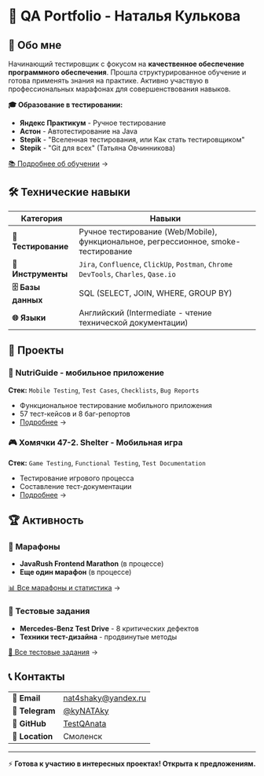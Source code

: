 # 🧪 QA Portfolio - Наталья Кулькова

## 👋 Обо мне

Начинающий тестировщик с фокусом на **качественное обеспечение программного обеспечения**. Прошла структурированное обучение и готова применять знания на практике. Активно участвую в профессиональных марафонах для совершенствования навыков.

**🎓 Образование в тестировании:**
- **Яндекс Практикум** - Ручное тестирование
- **Астон** - Автотестирование на Java  
- **Stepik** - "Вселенная тестирования, или Как стать тестировщиком"
- **Stepik** - "Git для всех" (Татьяна Овчинникова)

[📚 Подробнее об обучении](/Education.md) →

## 🛠 Технические навыки

| Категория | Навыки |
|-----------|--------|
| **🧪 Тестирование** | Ручное тестирование (Web/Mobile), функциональное, регрессионное, smoke-тестирование |
| **🔧 Инструменты** | `Jira`, `Confluence`, `ClickUp`, `Postman`, `Chrome DevTools`, `Charles`, `Qase.io` |
| **🗄 Базы данных** | SQL (SELECT, JOIN, WHERE, GROUP BY) |
| **🌐 Языки** | Английский (Intermediate - чтение технической документации) |

## 📁 Проекты

### 📱 NutriGuide - мобильное приложение
**Стек:** `Mobile Testing`, `Test Cases`, `Checklists`, `Bug Reports`
- Функциональное тестирование мобильного приложения
- 57 тест-кейсов и 8 баг-репортов
- [Подробнее](Projects/NutriGuide/README.md) →

### 🎮 Хомячки 47-2. Shelter - Мобильная игра  
**Стек:** `Game Testing`, `Functional Testing`, `Test Documentation`
- Тестирование игрового процесса
- Составление тест-документации
- [Подробнее](Projects/Hamsters-Shelter/README.md) →

## 🏆 Активность

### 🚀 Марафоны
- **JavaRush Frontend Marathon** (в процессе)
- **Еще один марафон** (в процессе)

[📊 Все марафоны и статистика](.Marathons/README.md) →

### 📝 Тестовые задания
- **Mercedes-Benz Test Drive** - 8 критических дефектов
- **Техники тест-дизайна** - продвинутые методы

[🎯 Все тестовые задания](.Test-Assignments/README.md) →

## 📞 Контакты

| | |
|-|-|
| **📧 Email** | nat4shaky@yandex.ru |
| **📱 Telegram** | [@kyNATAky](https://t.me/kyNATAky) |
| **💼 GitHub** | [TestQAnata](https://github.com/TestQAnata) |
| **📍 Location** | Смоленск |

---

⚡ **Готова к участию в интересных проектах! Открыта к предложениям.**
